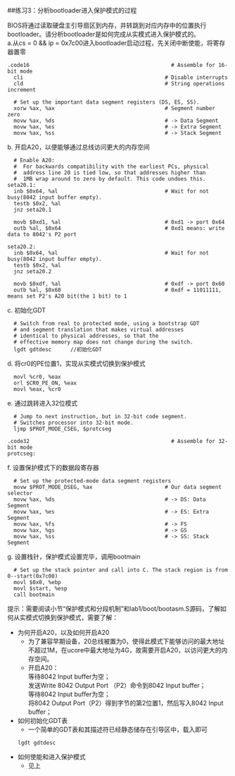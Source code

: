 ##练习3：分析bootloader进入保护模式的过程

BIOS将通过读取硬盘主引导扇区到内存，并转跳到对应内存中的位置执行bootloader。请分析bootloader是如何完成从实模式进入保护模式的。  
  a.从cs = 0 && ip = 0x7c00进入bootloader启动过程，先关闭中断使能，将寄存器置零  
  ```
.code16                                             # Assemble for 16-bit mode
    cli                                             # Disable interrupts
    cld                                             # String operations increment

    # Set up the important data segment registers (DS, ES, SS).
    xorw %ax, %ax                                   # Segment number zero
    movw %ax, %ds                                   # -> Data Segment
    movw %ax, %es                                   # -> Extra Segment
    movw %ax, %ss                                   # -> Stack Segment
  ```
  b. 开启A20，以便能够通过总线访问更大的内存空间
  ```
    # Enable A20:
    #  For backwards compatibility with the earliest PCs, physical
    #  address line 20 is tied low, so that addresses higher than
    #  1MB wrap around to zero by default. This code undoes this.
seta20.1:
    inb $0x64, %al                                  # Wait for not busy(8042 input buffer empty).
    testb $0x2, %al
    jnz seta20.1

    movb $0xd1, %al                                 # 0xd1 -> port 0x64
    outb %al, $0x64                                 # 0xd1 means: write data to 8042's P2 port

seta20.2:
    inb $0x64, %al                                  # Wait for not busy(8042 input buffer empty).
    testb $0x2, %al
    jnz seta20.2

    movb $0xdf, %al                                 # 0xdf -> port 0x60
    outb %al, $0x60                                 # 0xdf = 11011111, means set P2's A20 bit(the 1 bit) to 1
  ```
  c. 初始化GDT
  ```
    # Switch from real to protected mode, using a bootstrap GDT
    # and segment translation that makes virtual addresses
    # identical to physical addresses, so that the
    # effective memory map does not change during the switch.
    lgdt gdtdesc      //初始化GDT
  ```
  d. 将cr0的PE位置1，实现从实模式切换到保护模式
  ```
    movl %cr0, %eax
    orl $CR0_PE_ON, %eax
    movl %eax, %cr0
  ```
  e. 通过跳转进入32位模式
  ```
    # Jump to next instruction, but in 32-bit code segment.
    # Switches processor into 32-bit mode.
    ljmp $PROT_MODE_CSEG, $protcseg

.code32                                             # Assemble for 32-bit mode
protcseg:
  ```
  f. 设置保护模式下的数据段寄存器
  ```
    # Set up the protected-mode data segment registers
    movw $PROT_MODE_DSEG, %ax                       # Our data segment selector
    movw %ax, %ds                                   # -> DS: Data Segment
    movw %ax, %es                                   # -> ES: Extra Segment
    movw %ax, %fs                                   # -> FS
    movw %ax, %gs                                   # -> GS
    movw %ax, %ss                                   # -> SS: Stack Segment
  ```
  g. 设置栈针，保护模式设置完毕，调用bootmain
  ```
    # Set up the stack pointer and call into C. The stack region is from 0--start(0x7c00)
    movl $0x0, %ebp
    movl $start, %esp
    call bootmain
  ```
提示：需要阅读小节“保护模式和分段机制”和lab1/boot/bootasm.S源码，了解如何从实模式切换到保护模式，需要了解：  
* 为何开启A20，以及如何开启A20
  - 为了兼容早期设备，20总线被置为0，使得此模式下能够访问的最大地址不超过1M，在ucore中最大地址为4G，故需要开启A20，以访问更大的内存空间。  
  - 开启A20：  
    等待8042 Input buffer为空；  
    发送Write 8042 Output Port （P2）命令到8042 Input buffer；  
    等待8042 Input buffer为空；  
    将8042 Output Port（P2）得到字节的第2位置1，然后写入8042 Input buffer；  
* 如何初始化GDT表
  -  一个简单的GDT表和其描述符已经静态储存在引导区中，载入即可  
    ```  
    lgdt gdtdesc  
    ```
* 如何使能和进入保护模式
  - 见上 
